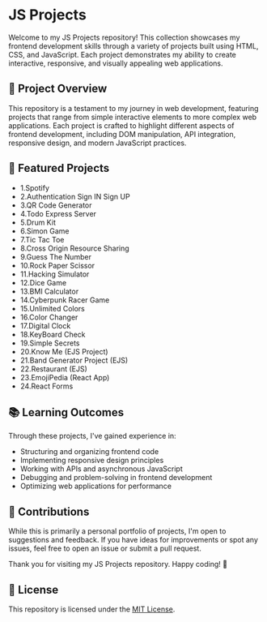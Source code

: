 # JS Projects

Welcome to my JS Projects repository! This collection showcases my frontend development skills through a variety of projects built using HTML, CSS, and JavaScript. Each project demonstrates my ability to create interactive, responsive, and visually appealing web applications.

## 🚀 Project Overview

This repository is a testament to my journey in web development, featuring projects that range from simple interactive elements to more complex web applications. Each project is crafted to highlight different aspects of frontend development, including DOM manipulation, API integration, responsive design, and modern JavaScript practices.


## 🌟 Featured Projects
- 1.Spotify
- 2.Authentication Sign IN Sign UP
- 3.QR Code Generator
- 4.Todo Express Server
- 5.Drum Kit
- 6.Simon Game
- 7.Tic Tac Toe
- 8.Cross Origin Resource Sharing
- 9.Guess The Number
- 10.Rock Paper Scissor
- 11.Hacking Simulator
- 12.Dice Game
- 13.BMI Calculator
- 14.Cyberpunk Racer Game
- 15.Unlimited Colors
- 16.Color Changer
- 17.Digital Clock
- 18.KeyBoard Check
- 19.Simple Secrets
- 20.Know Me (EJS Project)
- 21.Band Generator Project (EJS)
- 22.Restaurant (EJS)
- 23.EmojiPedia (React App)
- 24.React Forms
  


## 📚 Learning Outcomes

Through these projects, I've gained experience in:

- Structuring and organizing frontend code
- Implementing responsive design principles
- Working with APIs and asynchronous JavaScript
- Debugging and problem-solving in frontend development
- Optimizing web applications for performance

## 🤝 Contributions

While this is primarily a personal portfolio of projects, I'm open to suggestions and feedback. If you have ideas for improvements or spot any issues, feel free to open an issue or submit a pull request.

Thank you for visiting my JS Projects repository. Happy coding! 🚀

## 📄 License
This repository is licensed under the [MIT License](LICENSE).

